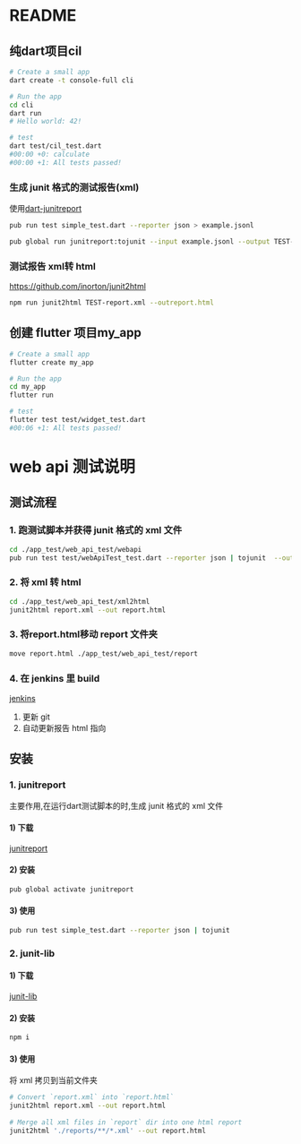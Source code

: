 # README

## 纯dart项目cil

```bash
# Create a small app
dart create -t console-full cli

# Run the app
cd cli
dart run
# Hello world: 42!

# test
dart test/cil_test.dart
#00:00 +0: calculate
#00:00 +1: All tests passed!
```

### 生成 junit 格式的测试报告(xml)

使用[dart-junitreport](https://github.com/TOPdesk/dart-junitreport)

```bash
pub run test simple_test.dart --reporter json > example.jsonl

pub global run junitreport:tojunit --input example.jsonl --output TEST-report.xml

```

### 测试报告 xml转 html

https://github.com/inorton/junit2html

```bash
npm run junit2html TEST-report.xml --outreport.html
```

## 创建 flutter 项目my_app

```bash
# Create a small app
flutter create my_app

# Run the app
cd my_app
flutter run

# test
flutter test test/widget_test.dart
#00:06 +1: All tests passed!
```

# web api 测试说明

## 测试流程

### 1. 跑测试脚本并获得 junit 格式的 xml 文件

```bash
cd ./app_test/web_api_test/webapi
pub run test test/webApiTest_test.dart --reporter json | tojunit  --output report.xml
```

### 2. 将 xml 转 html

```bash
cd ./app_test/web_api_test/xml2html
junit2html report.xml --out report.html
```

### 3. 将report.html移动 report 文件夹

```bash
move report.html ./app_test/web_api_test/report
```

### 4. 在 jenkins 里 build

[jenkins](http://142.93.151.146:8080/job/Mobile-WebApi-test/)

1. 更新 git
2. 自动更新报告 html 指向

## 安装

### 1. junitreport

主要作用,在运行dart测试脚本的时,生成 junit 格式的 xml 文件

#### 1) 下载

[junitreport](https://github.com/TOPdesk/dart-junitreport)

#### 2) 安装

```bash
pub global activate junitreport
```

#### 3) 使用

```bash
pub run test simple_test.dart --reporter json | tojunit
```

### 2. junit-lib

#### 1) 下载

[junit-lib](https://www.npmjs.com/package/@naturalcycles/junit-lib)

#### 2) 安装

```bash
npm i
```

#### 3) 使用

将 xml 拷贝到当前文件夹

```bash
# Convert `report.xml` into `report.html` 
junit2html report.xml --out report.html
 
# Merge all xml files in `report` dir into one html report 
junit2html './reports/**/*.xml' --out report.html
```